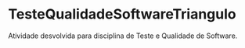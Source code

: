 # TesteQualidadeSoftwareTriangulo
Atividade desvolvida para disciplina de Teste e Qualidade de Software.
